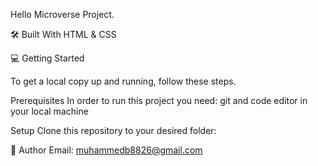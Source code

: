 Hello Microverse Project.

🛠 Built With
HTML & CSS

💻 Getting Started

To get a local copy up and running, follow these steps.

Prerequisites
In order to run this project you need: git and code editor in your local machine

Setup
Clone this repository to your desired folder:


👥 Author
Email: muhammedb8826@gmail.com
